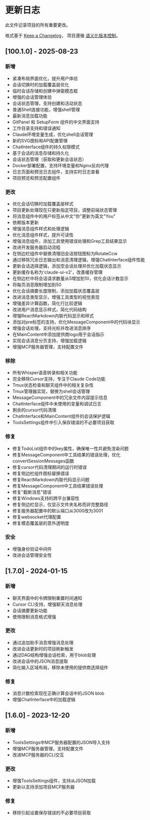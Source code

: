 # 更新日志

此文件记录项目的所有重要更改。

格式基于 [Keep a Changelog](https://keepachangelog.com/en/1.0.0/)，
项目遵循 [语义化版本控制](https://semver.org/spec/v2.0.0.html)。

## [100.1.0] - 2025-08-23

### 新增
- 紧凑布局界面优化，提升用户体验
- 会话切换时的加载覆盖层优化
- 临时会话存储和创建中弹窗模态框
- 增强的会话管理体验
- 会话状态管理，支持创建和活动状态
- 普通Shell连接功能，增强shell管理
- 最新消息加载功能
- GitPanel 和 SetupForm 组件的中文界面支持
- 工作目录支持和错误通知
- Claude环境变量生成，优化shell会话管理
- 新的SVG图标和API配置管理
- ChatInterface组件的持久权限模式
- 基于会话的消息存储和持久化
- 会话状态管理（获取和更新会话状态）
- Docker部署配置，支持环境变量和Nginx反向代理
- 日志页面和预览日志组件，支持实时日志查看
- 项目预览和预览配置组件

### 更改
- 优化会话切换时加载覆盖层样式
- 项目更新处理现在只更新指定项目，调整前端状态管理
- 将消息组件中的用户标签从中文"你"更新为英文"You"
- 依赖版本更新
- 增强消息组件样式和处理逻辑
- 优化消息组件样式，提升可读性
- 增强消息组件，添加工具使用错误处理和Grep工具结果显示
- 改进开发服务器启动流程
- 在侧边栏组件中替换清理旧会话按钮图标为RotateCcw
- 通过移除冗余日志输出和消息清理逻辑，增强ChatInterface组件性能
- 更新会话选择逻辑，添加空会话处理并优化加载状态显示
- 更新缓存名称为'claude-ui-v2'，改善缓存管理
- 在侧边栏中将会话请求数量从5增加到10，优化会话计数显示
- 将每页消息限制增加到50
- 优化会话摘要长度限制，添加加载状态覆盖层
- 改进消息类型显示，增强工具类型的视觉表现
- 增强差异计算函数，简化行比较逻辑
- 改进用户消息显示样式，简化代码结构
- 增强ReactMarkdown内联代码显示和样式
- 添加对pre标签的支持，优化MessageComponent中的代码块显示
- 增强会话处理，支持光标并改进消息排序
- 在MainContent中添加提供商logo用于会话指示
- 实现会话消息分页支持，增强加载逻辑
- 增强MCP服务器管理，支持配置文件

### 移除
- 所有Whisper语音转录和相关功能
- 完全移除Cursor支持，专注于Claude Code功能
- Tmux状态检查和聊天组件中的相关复杂性
- Tmux管理器实现，替换为shell会话管理
- MessageComponent中的冗余文件内容提示信息
- ChatInterface组件中未使用的变量和调试日志
- 剩余的cursor代码清理
- ChatInterface和MainContent组件的会话保护逻辑
- ToolsSettings组件中引入保存错误的不必要项目获取

### 修复
- 修复TodoList组件中的key属性，确保唯一性并避免渲染问题
- 修复MessageComponent中工具结果的错误处理，优化convertSessionMessages函数
- 修复cursor代码清理期间的运行时错误
- 修复侧边栏组件图标替换错误
- 修复ReactMarkdown内联代码显示问题
- 修复MessageComponent中工具结果错误处理
- 修复"截断消息"错误
- 修复Windows支持的跨平台兼容性
- 修复侧边栏显示，仅显示文件夹名称而非完整路径
- 修复服务器配置中的默认端口从3000改为3001
- 修复websocket代理配置
- 修复模态覆盖层的意外透明度

### 安全
- 增强身份验证中间件
- 改进会话管理安全性


## [1.7.0] - 2024-01-15

### 新增
- 聊天界面中的令牌限制重置时间通知
- Cursor CLI支持，增强聊天消息处理
- 会话摘要更新功能
- 使用限制消息格式增强

### 更改
- 通过追加助手消息增强消息处理
- 改进会话更新时的项目刷新触发
- 通过DAG结构增强会话检索，用于blob处理
- 改进会话中的JSON消息提取
- 简化输入区域布局，移除未使用的提供商选择组件

### 修复
- 消息计数检索现在正确计算会话中的JSON blob
- 增强ChatInterface中的加载逻辑

## [1.6.0] - 2023-12-20

### 新增
- ToolsSettings中MCP服务器配置的JSON导入支持
- 增强MCP服务器管理，支持配置文件
- 改进MCP服务器的CLI交互

### 更改
- 增强ToolsSettings组件，支持从JSON加载
- 更新以支持添加项目MCP服务器

### 修复
- 移除引起设置保存错误的不必要项目获取